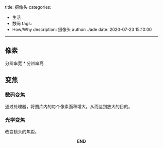 title: 摄像头
categories:
  - 生活
  - 数码
tags:
  - How/Why
description: 摄像头
author: Jade
date: 2020-07-23 15:10:00
---

## 像素
分辨率宽 * 分辨率高

## 变焦
### 数码变焦
通过处理器，将图片内的每个像素面积增大，从而达到放大的目的。
### 光学变焦
改变镜头的焦距。



<p style="text-align: center"><strong>END</strong></p>